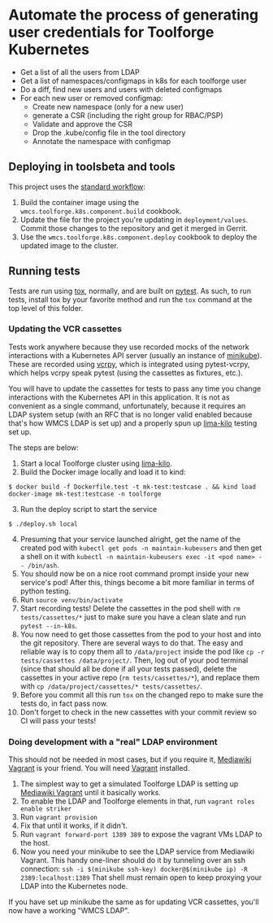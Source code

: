 # Automate the process of generating user credentials for Toolforge Kubernetes

 - Get a list of all the users from LDAP
 - Get a list of namespaces/configmaps in k8s for each toolforge user
 - Do a diff, find new users and users with deleted configmaps
 - For each new user or removed configmap:
    - Create new namespace (only for a new user)
    - generate a CSR (including the right group for RBAC/PSP)
    - Validate and approve the CSR
    - Drop the .kube/config file in the tool directory
    - Annotate the namespace with configmap

## Deploying in toolsbeta and tools
This project uses the [standard workflow](https://wikitech.wikimedia.org/wiki/Wikimedia_Cloud_Services_team/EnhancementProposals/Toolforge_Kubernetes_component_workflow_improvements):
1. Build the container image using the
    `wmcs.toolforge.k8s.component.build` cookbook.
2. Update the file for the project you're updating in `deployment/values`.
   Commit those changes to the repository and get it merged in Gerrit.
3. Use the `wmcs.toolforge.k8s.component.deploy` cookbook to deploy the updated
   image to the cluster.

## Running tests

Tests are run using [tox](https://tox.readthedocs.io/en/latest/), normally,
and are built on [pytest](https://pytest.org/en/latest/). As such, to run
tests, install tox by your favorite method and run the `tox` command at the
top level of this folder.

### Updating the VCR cassettes

Tests work anywhere because they use recorded mocks of the network
interactions with a Kubernetes API server (usually an instance of
[minikube](https://github.com/kubernetes/minikube)). These are recorded using
[vcrpy](https://github.com/kevin1024/vcrpy), which is integrated using
pytest-vcrpy, which helps vcrpy speak pytest (using the cassettes as fixtures,
etc.).

You will have to update the cassettes for tests to pass any time you change
interactions with the Kubernetes API in this application. It is not as
convenient as a single command, unfortunately, because it requires an LDAP
system setup (with an RFC that is no longer valid enabled because that's how
WMCS LDAP is set up) and a properly spun up
[lima-kilo](https://gitlab.wikimedia.org/repos/cloud/toolforge/lima-kilo/)
testing set up.

The steps are below:

1. Start a local Toolforge cluster using [lima-kilo](https://gitlab.wikimedia.org/repos/cloud/toolforge/lima-kilo/).
2. Build the Docker image locally and load it to kind:
```shell-session
$ docker build -f Dockerfile.test -t mk-test:testcase . && kind load docker-image mk-test:testcase -n toolforge
```
3. Run the deploy script to start the service
```shell-session
$ ./deploy.sh local
```
4. Presuming that your service launched alright, get the name of the created
   pod with `kubectl get pods -n maintain-kubeusers` and then get a shell on
   it with `kubectl -n maintain-kubeusers exec -it <pod name> -- /bin/ash`.
5. You should now be on a nice root command prompt inside your new service's
   pod! After this, things become a bit more familiar in terms of python
   testing.
6. Run `source venv/bin/activate`
7. Start recording tests! Delete the cassettes in the pod shell with
   `rm tests/cassettes/*` just to make sure you have a clean slate and run
   `pytest --in-k8s`.
8. You now need to get those cassettes from the pod to your host and into the
   git repository. There are several ways to do that. The easy and reliable way
   is to copy them all to `/data/project` inside the pod like
   `cp -r tests/cassettes /data/project/`.  Then, log out of your pod terminal
   (since that should all be done if all your tests passed), delete the cassettes
   in your active repo (`rm tests/cassettes/*`), and replace them with
   `cp /data/project/cassettes/* tests/cassettes/`.
9. Before you commit all this run `tox` on the changed repo to make sure the
   tests do, in fact pass now.
10. Don't forget to check in the new cassettes with your commit review so CI
    will pass your tests!

### Doing development with a "real" LDAP environment

This should not be needed in most cases, but if you require it, [Mediawiki Vagrant](https://www.mediawiki.org/wiki/MediaWiki-Vagrant) is your friend.  You will need [Vagrant](https://www.vagrantup.com/) installed.

1. The simplest way to get a simulated Toolforge LDAP is setting up [Mediawiki
   Vagrant](https://www.mediawiki.org/wiki/MediaWiki-Vagrant) until it
   basically works.
2. To enable the LDAP and Toolforge elements in that, run `vagrant roles
   enable striker`
3. Run `vagrant provision`
4. Fix that until it works, if it didn't.
5. Run `vagrant forward-port 1389 389` to expose the vagrant VMs LDAP to the
   host.
6. Now you need your minikube to see the LDAP service from Mediawiki Vagrant.
   This handy one-liner should do it by tunneling over an ssh connection: `ssh
   -i $(minikube ssh-key) docker@$(minikube ip) -R 2389:localhost:1389`
   That shell must remain open to keep proxying your LDAP into the Kubernetes
   node.

If you have set up minikube the same as for updating VCR cassettes, you'll now
have a working "WMCS LDAP".
